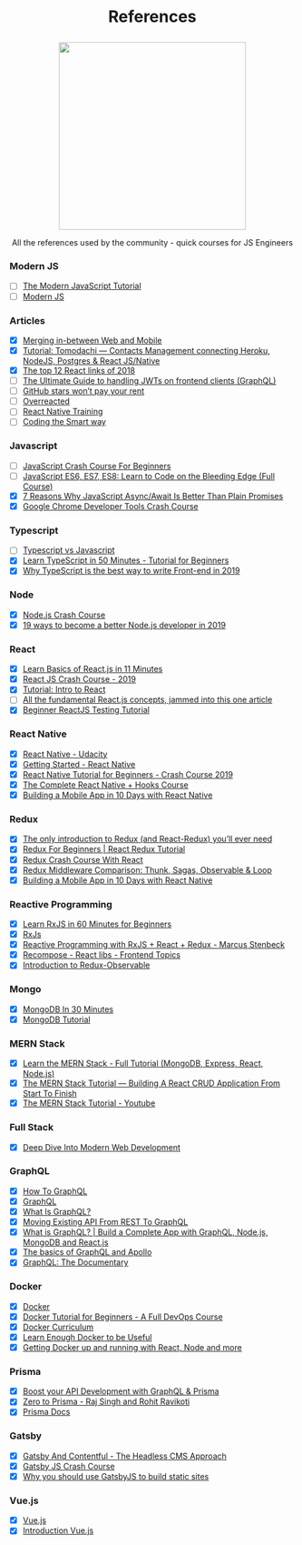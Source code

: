 # <p align="center"> References </p>

<p align="center">
    <a href="https://sunim.com.np" target="_blank"><img src="https://i.imgur.com/1NOhbk5.png" height="330"/></a>
</p>

<p align="center">All the references used by the community - quick courses for JS Engineers</p>

### Modern JS
- [ ] [The Modern JavaScript Tutorial](https://javascript.info/)
- [ ] [Modern JS](https://www.modernjs.com/)

### Articles
- [X] [Merging in-between Web and Mobile](https://medium.com/@aryaminus/merging-in-between-web-and-mobile-e671c8a77aa7)
- [X] [Tutorial: Tomodachi — Contacts Management connecting Heroku, NodeJS, Postgres & React JS/Native](https://medium.com/@aryaminus/tutorial-tomodachi-contacts-management-connecting-node-postgres-and-react-js-native-cfa5bdf758a9)
- [X] [The top 12 React links of 2018](https://medium.com/dailyjs/the-top-12-react-links-of-2018-eea4c11d35a0)
- [ ] [The Ultimate Guide to handling JWTs on frontend clients (GraphQL)](https://blog.hasura.io/best-practices-of-using-jwt-with-graphql/)
- [ ] [GitHub stars won’t pay your rent](https://medium.com/@kitze/github-stars-wont-pay-your-rent-8b348e12baed)
- [ ] [Overreacted](https://overreacted.io/)
- [ ] [React Native Training](https://medium.com/react-native-training)
- [ ] [Coding the Smart way](https://codingthesmartway.com/)

### Javascript
- [ ] [JavaScript Crash Course For Beginners](https://www.youtube.com/watch?v=hdI2bqOjy3c)
- [ ] [JavaScript ES6, ES7, ES8: Learn to Code on the Bleeding Edge (Full Course)](https://www.youtube.com/watch?v=nZ1DMMsyVyI)
- [X] [7 Reasons Why JavaScript Async/Await Is Better Than Plain Promises](https://dev.to/gafi/7-reasons-to-always-use-async-await-over-plain-promises-tutorial-4ej9)
- [X] [Google Chrome Developer Tools Crash Course](https://www.youtube.com/watch?v=x4q86IjJFag)

### Typescript
- [ ] [Typescript vs Javascript](https://www.youtube.com/watch?v=D6or2gdrHRE)
- [X] [Learn TypeScript in 50 Minutes - Tutorial for Beginners](https://www.youtube.com/watch?v=WBPrJSw7yQA)
- [X] [Why TypeScript is the best way to write Front-end in 2019](https://medium.com/@jtomaszewski/why-typescript-is-the-best-way-to-write-front-end-in-2019-feb855f9b164)

### Node
- [X] [Node.js Crash Course](https://www.youtube.com/watch?v=fBNz5xF-Kx4)
- [X] [19 ways to become a better Node.js developer in 2019](https://medium.com/@me_37286/19-ways-to-become-a-better-node-js-developer-in-2019-ffd3a8fbfe38)

### React
- [X] [Learn Basics of React.js in 11 Minutes](https://medium.com/@madhupathy/learn-basics-of-react-js-in-3-minutes-a94cbc6f02c8)
- [X] [React JS Crash Course - 2019](https://www.youtube.com/watch?v=sBws8MSXN7A)
- [X] [Tutorial: Intro to React](https://reactjs.org/tutorial/tutorial.html)
- [ ] [All the fundamental React.js concepts, jammed into this one article](https://www.freecodecamp.org/news/all-the-fundamental-react-js-concepts-jammed-into-this-single-medium-article-c83f9b53eac2/)
- [X] [Beginner ReactJS Testing Tutorial ](https://www.youtube.com/watch?v=REfRxzmWDLs)

### React Native
- [X] [React Native - Udacity](https://tylermcginnis.com/courses/react-native-udacity/)
- [X] [Getting Started - React Native](https://facebook.github.io/react-native/docs/getting-started)
- [X] [React Native Tutorial for Beginners - Crash Course 2019](https://www.youtube.com/watch?v=qSRrxpdMpVc)
- [X] [The Complete React Native + Hooks Course](https://www.udemy.com/the-complete-react-native-and-redux-course/)
- [X] [Building a Mobile App in 10 Days with React Native](https://medium.com/@austinhale/building-a-mobile-app-in-10-days-with-react-native-c2a7a524c6b4)

### Redux
- [X] [The only introduction to Redux (and React-Redux) you’ll ever need](https://medium.com/javascript-in-plain-english/the-only-introduction-to-redux-and-react-redux-youll-ever-need-8ce5da9e53c6)
- [X] [Redux For Beginners | React Redux Tutorial](https://www.youtube.com/watch?v=CVpUuw9XSjY)
- [X] [Redux Crash Course With React](https://www.youtube.com/watch?v=93p3LxR9xfM)
- [X] [Redux Middleware Comparison: Thunk, Sagas, Observable & Loop](https://sandstorm.de/de/blog/post/async-redux-middleware-comparison.html)
- [X] [Building a Mobile App in 10 Days with React Native](https://medium.com/@austinhale/building-a-mobile-app-in-10-days-with-react-native-c2a7a524c6b4)

### Reactive Programming
- [X] [Learn RxJS in 60 Minutes for Beginners](https://www.youtube.com/watch?v=PhggNGsSQyg)
- [X] [RxJs](https://www.youtube.com/playlist?list=PL2dKqfImstaRwMtEr49K7eZKdnl-Gf5tk)
- [X] [Reactive Programming with RxJS + React + Redux - Marcus Stenbeck](https://www.youtube.com/watch?v=biVbj7b0M8I)
- [X] [Recompose - React libs - Frontend Topics](https://www.youtube.com/watch?v=tSPJcXtJNOM)
- [X] [Introduction to Redux-Observable](https://www.youtube.com/watch?v=zk2bVBZhmcc)

### Mongo
- [X] [MongoDB In 30 Minutes](https://www.youtube.com/watch?v=pWbMrx5rVBE)
- [X] [MongoDB Tutorial](https://www.tutorialspoint.com/mongodb/index.htm)

### MERN Stack
- [X] [Learn the MERN Stack - Full Tutorial (MongoDB, Express, React, Node.js)](https://www.youtube.com/watch?v=7CqJlxBYj-M)
- [X] [The MERN Stack Tutorial — Building A React CRUD Application From Start To Finish](https://medium.com/codingthesmartway-com-blog/the-mern-stack-tutorial-building-a-react-crud-application-from-start-to-finish-part-1-d8d701c2995)
- [X] [The MERN Stack Tutorial - Youtube](https://www.youtube.com/playlist?list=PL2dKqfImstaRbG8WIBkeHyV1ic5dyiEMj)

### Full Stack
- [X] [Deep Dive Into Modern Web Development](https://fullstackopen.com/en/)

### GraphQL
- [X] [How To GraphQL](https://www.howtographql.com/)
- [X] [GraphQL](https://graphql.org/)
- [X] [What Is GraphQL?](https://www.youtube.com/watch?v=VjXb3PRL9WI)
- [X] [Moving Existing API From REST To GraphQL](https://www.youtube.com/watch?v=broQmxQAMjM)
- [X] [What is GraphQL? | Build a Complete App with GraphQL, Node.js, MongoDB and React.js](https://www.youtube.com/watch?v=7giZGFDGnkc&list=PL55RiY5tL51rG1x02Yyj93iypUuHYXcB_)
- [X] [The basics of GraphQL and Apollo](https://www.youtube.com/watch?v=eUMgWOcvagQ)
- [X] [GraphQL: The Documentary](https://www.youtube.com/watch?v=783ccP__No8)

### Docker
- [X] [Docker](https://www.youtube.com/playlist?list=PL2dKqfImstaSUBZzxmwJqDe99_BGoCvwo)
- [X] [Docker Tutorial for Beginners - A Full DevOps Course](https://www.youtube.com/watch?v=fqMOX6JJhGo)
- [X] [Docker Curriculum](https://docker-curriculum.com/)
- [X] [Learn Enough Docker to be Useful](https://towardsdatascience.com/learn-enough-docker-to-be-useful-b7ba70caeb4b)
- [X] [Getting Docker up and running with React, Node and more](https://www.youtube.com/watch?v=iVV5aka75Ks)

### Prisma
- [X] [Boost your API Development with GraphQL & Prisma](https://www.youtube.com/watch?v=HsTDBkZC1lk&t=2455s)
- [X] [Zero to Prisma - Raj Singh and Rohit Ravikoti](https://www.youtube.com/watch?v=n6wY0_4Hrs8)
- [X] [Prisma Docs](https://www.prisma.io/docs/1.34)

### Gatsby
- [X] [Gatsby And Contentful - The Headless CMS Approach](https://www.youtube.com/playlist?list=PL2dKqfImstaRbjzzirbBfv9W2kycaKjvs)
- [X] [Gatsby JS Crash Course](https://www.youtube.com/watch?v=6YhqQ2ZW1sc)
- [X] [Why you should use GatsbyJS to build static sites](https://www.freecodecamp.org/news/why-you-should-use-gatsbyjs-to-build-static-sites-4f90eb6d1a7b/)

### Vue.js
- [X] [Vue.js](https://www.youtube.com/playlist?list=PL2dKqfImstaTt-MMJlEQDQqIqyrM945FI)
- [X] [Introduction Vue.js](https://vuejs.org/v2/guide/)
